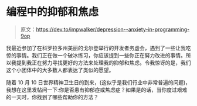 # 编程中的抑郁和焦虑

> 原文：<https://dev.to/impwalker/depression--anxiety-in-programming-9op>

我最近参加了在科罗拉多州美丽的戈尔登举行的开发者务虚会，遇到了一些让我吃惊的事情。我们正在做一个破冰练习，你应该提到一些你正在努力改进的事情。所以我提到我正在努力寻找更好的方法来处理我的抑郁和焦虑。令我惊讶的是，我们这个小团体中的大多数人都表达了类似的愿望。

随着 10 月 10 日世界精神卫生日的到来，(这似乎是我们行业中非常普遍的问题)，我想在这里发帖问一下:你是否患有抑郁症或焦虑症？如果是的话，当你度过艰难的一天时，你找到了哪些帮助你的方法？